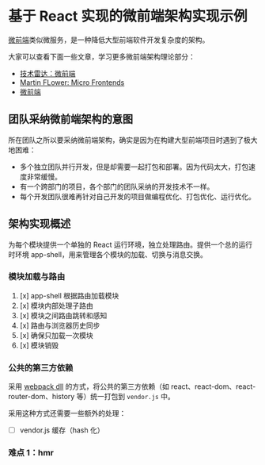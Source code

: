 # 基于 React 实现的微前端架构实现示例

[微前端](https://martinfowler.com/articles/micro-frontends.html)类似微服务，是一种降低大型前端软件开发复杂度的架构。

大家可以查看下面一些文章，学习更多微前端架构理论部分：

- [技术雷达：微前端](https://www.thoughtworks.com/radar/techniques/micro-frontends)
- [Martin FLower: Micro Frontends](https://martinfowler.com/articles/micro-frontends.html)
- [微前端](https://micro-frontends.org/)

## 团队采纳微前端架构的意图

所在团队之所以要采纳微前端架构，确实是因为在构建大型前端项目时遇到了极大地困难：

- 多个独立团队并行开发，但是却需要一起打包和部署。因为代码太大，打包速度非常缓慢。
- 有一个跨部门的项目，各个部门的团队采纳的开发技术不一样。
- 每个开发团队很难再针对自己开发的项目做编程优化、打包优化、运行优化。

## 架构实现概述

为每个模块提供一个单独的 React 运行环境，独立处理路由。提供一个总的运行时环境 app-shell，用来管理各个模块的加载、切换与消息交换。

### 模块加载与路由

1. [x] app-shell 根据路由加载模块
2. [x] 模块内部处理子路由
3. [x] 模块之间路由跳转和感知
4. [x] 路由与浏览器历史同步
5. [x] 确保只加载一次模块
6. [x] 模块销毁

### 公共的第三方依赖

采用 [webpack dll](https://webpack.js.org/plugins/dll-plugin) 的方式，将公共的第三方依赖（如 react、react-dom、react-router-dom、history 等）统一打包到 `vendor.js` 中。

采用这种方式还需要一些额外的处理：

- [ ] vendor.js 缓存（hash 化）

### 难点 1：hmr
